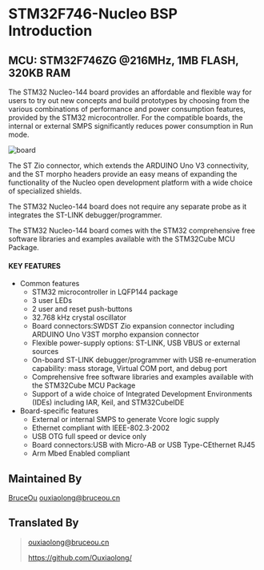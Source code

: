 # STM32F746-Nucleo BSP Introduction

[](README_zh.md) 

## MCU: STM32F746ZG @216MHz, 1MB FLASH,  320KB RAM

The STM32 Nucleo-144 board provides an affordable and flexible way for  users to try out new concepts and build prototypes by choosing from the  various combinations of performance and power consumption features,  provided by the STM32 microcontroller. For the compatible boards, the  internal or external SMPS significantly reduces power consumption in Run mode. 

![board](figures/en.high-perf_nucleo-144_mbed.jpg)

The ST Zio connector, which extends the ARDUINO Uno V3 connectivity, and the ST morpho headers provide an easy means of expanding the functionality of the Nucleo open development platform  with a wide choice of specialized shields.



The STM32 Nucleo-144 board does not require any separate probe as it integrates the ST-LINK debugger/programmer.



The STM32 Nucleo-144 board comes with the STM32 comprehensive free  software libraries and examples available with the STM32Cube MCU  Package. 

#### KEY FEATURES

- Common features 
  -  STM32 microcontroller in LQFP144 package 
  -  3 user LEDs 
  -  2 user and reset push-buttons 
  -  32.768 kHz crystal oscillator 
  -  Board connectors:SWDST Zio expansion connector including ARDUINO Uno V3ST morpho expansion connector 
  -  Flexible power-supply options: ST-LINK, USB VBUS or external sources 
  -  On-board ST-LINK debugger/programmer with USB re-enumeration capability: mass storage, Virtual COM port, and debug port 
  -  Comprehensive free software libraries and examples available with the STM32Cube MCU Package 
  -  Support of a wide choice of Integrated Development Environments (IDEs) including IAR, Keil, and STM32CubeIDE 
- Board-specific features 
  -  External or internal SMPS to generate Vcore logic supply 
  -  Ethernet compliant with IEEE-802.3-2002 
  -  USB OTG full speed or device only 
  -  Board connectors:USB with Micro-AB or USB Type-CEthernet RJ45 
  -  Arm Mbed Enabled compliant 



## Maintained By

[BruceOu](https://github.com/Ouxiaolong/)  <ouxiaolong@bruceou.cn>



## Translated By
> ouxiaolong@bruceou.cn
>
> https://github.com/Ouxiaolong/




